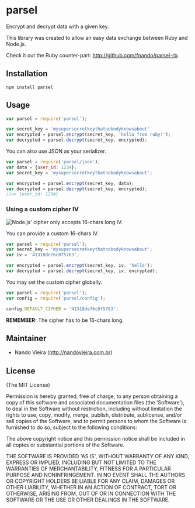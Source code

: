 # parsel

Encrypt and decrypt data with a given key.

This library was created to allow an easy data
exchange between Ruby and Node.js.

Check it out the Ruby counter-part: <http://github.com/fnando/parsel-rb>.

## Installation

    npm install parsel

## Usage

```js
var parsel = require('parsel');

var secret_key = 'mysupersecretkeythatnobodyknowsabout'
var encrypted = parsel.encrypt(secret_key, 'hello from ruby!');
var decrypted = parsel.decrypt(secret_key, encrypted);
```

You can also use JSON as your serializer.

```js
var parsel = require('parsel/json');
var data = {user_id: 1234};
var secret_key = 'mysupersecretkeythatnobodyknowsabout';

var encrypted = parsel.encrypt(secret_key, data);
var decrypted = parsel.decrypt(secret_key, encrypted);
//=> {user_id: 1234}
```

### Using a custom cipher IV

![Node.js' cipher only accepts 16-chars long IV.](http://messages.hellobits.com/warning.svg?message=Node.js'%20cipher%20only%20accepts%2016-chars%20long%20IV.)

You can provide a custom 16-chars IV.

```js
var parsel = require('parsel');
var secret_key = 'mysupersecretkeythatnobodyknowsabout';
var iv = '41318de76c0f5763';

var encrypted = parsel.encrypt(secret_key, iv, 'hello');
var decrypted = parsel.decrypt(secret_key, iv, encrypted);
```

You may set the custom cipher globally:

```js
var parsel = require('parsel');
var config = require('parsel/config');

config.DEFAULT_CIPHER = '41318de76c0f5763';
```

**REMEMBER:** The cipher has to be 16-chars long.

## Maintainer

- Nando Vieira (<http://nandovieira.com.br>)

## License

(The MIT License)

Permission is hereby granted, free of charge, to any person obtaining
a copy of this software and associated documentation files (the
'Software'), to deal in the Software without restriction, including
without limitation the rights to use, copy, modify, merge, publish,
distribute, sublicense, and/or sell copies of the Software, and to
permit persons to whom the Software is furnished to do so, subject to
the following conditions:

The above copyright notice and this permission notice shall be
included in all copies or substantial portions of the Software.

THE SOFTWARE IS PROVIDED 'AS IS', WITHOUT WARRANTY OF ANY KIND,
EXPRESS OR IMPLIED, INCLUDING BUT NOT LIMITED TO THE WARRANTIES OF
MERCHANTABILITY, FITNESS FOR A PARTICULAR PURPOSE AND NONINFRINGEMENT.
IN NO EVENT SHALL THE AUTHORS OR COPYRIGHT HOLDERS BE LIABLE FOR ANY
CLAIM, DAMAGES OR OTHER LIABILITY, WHETHER IN AN ACTION OF CONTRACT,
TORT OR OTHERWISE, ARISING FROM, OUT OF OR IN CONNECTION WITH THE
SOFTWARE OR THE USE OR OTHER DEALINGS IN THE SOFTWARE.
